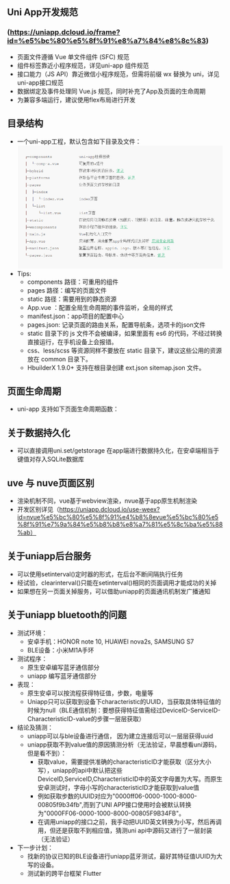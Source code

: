 ## Uni App开发规范
### (https://uniapp.dcloud.io/frame?id=%e5%bc%80%e5%8f%91%e8%a7%84%e8%8c%83)
- 页面文件遵循 Vue 单文件组件 (SFC) 规范
- 组件标签靠近小程序规范，详见uni-app 组件规范
- 接口能力（JS API）靠近微信小程序规范，但需将前缀 wx 替换为 uni，详见uni-app接口规范
- 数据绑定及事件处理同 Vue.js 规范，同时补充了App及页面的生命周期
- 为兼容多端运行，建议使用flex布局进行开发

## 目录结构
- 一个uni-app工程，默认包含如下目录及文件：
    ![img](img/Content.png)
- Tips:
    - components 路径：可重用的组件
    - pages 路径：编写的页面文件
    - static 路径：需要用到的静态资源
    - App.vue ：配置全局生命周期的事件监听，全局的样式
    - manifest.json：app项目的配置中心
    - pages.json: 记录页面的路由关系，配置导航条，选项卡的json文件
    - static 目录下的 js 文件不会被编译，如果里面有 es6 的代码，不经过转换直接运行，在手机设备上会报错。
    - css、less/scss 等资源同样不要放在 static 目录下，建议这些公用的资源放在 common 目录下。
    - HbuilderX 1.9.0+ 支持在根目录创建 ext.json sitemap.json 文件。

## 页面生命周期

- uni-app 支持如下页面生命周期函数：

## 关于数据持久化
- 可以直接调用uni.set/getstorage 在app端进行数据持久化，在安卓端相当于键值对存入SQLite数据库

## uve 与 nuve页面区别
- 渲染机制不同，vue基于webview渲染，nvue基于app原生机制渲染
- 开发区别详见（https://uniapp.dcloud.io/use-weex?id=nvue%e5%bc%80%e5%8f%91%e4%b8%8evue%e5%bc%80%e5%8f%91%e7%9a%84%e5%b8%b8%e8%a7%81%e5%8c%ba%e5%88%ab）

## 关于uniapp后台服务
- 可以使用setinterval()定时器的形式，在后台不断间隔执行任务
- 经试验，clearinterval()只能在setinterval()相同的页面调用才能成功的关掉
- 如果想在另一页面关掉服务，可以借助uniapp的页面通讯机制发广播通知

## 关于uniapp bluetooth的问题
- 测试环境：
    - 安卓手机：HONOR note 10, HUAWEI nova2s, SAMSUNG S7
    - BLE设备：小米MI1A手环
- 测试程序：
    - 原生安卓编写蓝牙通信部分
    - uniapp 编写蓝牙通信部分
- 表现：
    - 原生安卓可以按流程获得特征值，步数，电量等
    - Uniapp只可以获取到设备下characteristic的UUID，当获取具体特征值的时候为null（BLE通信机制：要想获得特征值需经过DeviceID-ServiceID-CharacteristicID-value的步骤一层层获取）
- 结论及猜测：
    - uniapp可以与ble设备进行通信， 因为建立连接后可以一层层获得uuid
    - uniapp获取不到value值的原因猜测分析（无法验证，早晨想看uni源码，但是看不到）：
        - 获取value，需要提供准确的characteristicID才能获取（区分大小写），uniapp的api中默认把这些DeviceID,ServiceID,CharacteristicID中的英文字母置为大写。而原生安卓测试时，字母小写的characteristicID才能获取到value值
        - 例如获取步数的UUID对应为"0000ff06-0000-1000-8000-00805f9b34fb",而到了UNI APP接口使用时会被默认转换为"0000FF06-0000-1000-8000-00805F9B34FB"。
        - 在调用uniapp的接口之前，我手动把UUID英文转换为小写，然后再调用，但还是获取不到相应值，猜测uni api中源码又进行了一层封装（无法验证）
- 下一步计划：
    - 找新的协议已知的BLE设备进行uniapp蓝牙测试，最好其特征值UUID为大写的设备。
    - 测试新的跨平台框架 Flutter